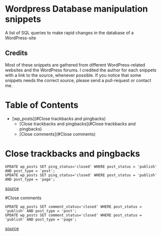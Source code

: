 # Wordpress Database manipulation snippets

A list of SQL queries to make rapid changes in the database of a  WordPress-site

## Credits

Most of these snippets are gathered from different WordPress-related websites and the WordPress forums. I credited the author for each snippets with a link to the source, whenever possible. If you notice that some snippets needs the correct source, please send a pull-request or contact me.

# Table of Contents

- [wp_posts](#Close trackbacks and pingbacks)
    - [Close trackbacks and pingbacks](#Close trackbacks and pingbacks)
    - [Close comments](#Close comments)

# Close trackbacks and pingbacks

```
UPDATE wp_posts SET ping_status='closed' WHERE post_status = 'publish' AND post_type = 'post';
UPDATE wp_posts SET ping_status='closed' WHERE post_status = 'publish' AND post_type = 'page';
```
[source](https://wordpress.org/support/topic/globally-disable-pingback-and-trackback)

#Close comments
```
UPDATE wp_posts SET comment_status='closed' WHERE post_status = 'publish' AND post_type = 'post';
UPDATE wp_posts SET comment_status='closed' WHERE post_status = 'publish' AND post_type = 'page';
```
[source](https://wordpress.org/support/topic/globally-disable-pingback-and-trackback)
